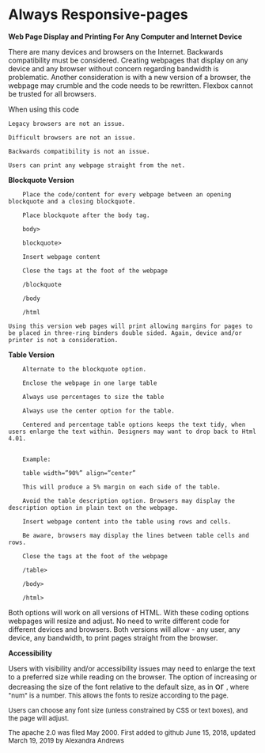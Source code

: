 
# Always Responsive-pages
**Web Page Display and Printing For Any Computer and Internet Device**

There are many devices and browsers on the Internet. Backwards compatibility must be considered. Creating webpages that display on any device and any browser without concern regarding bandwidth is problematic. Another consideration is with a new version of a browser, the webpage may crumble and the code needs to be rewritten. Flexbox cannot be trusted for all browsers.

When using this code

    Legacy browsers are not an issue.

    Difficult browsers are not an issue.

    Backwards compatibility is not an issue.

    Users can print any webpage straight from the net.

**Blockquote Version**

        Place the code/content for every webpage between an opening blockquote and a closing blockquote.

        Place blockquote after the body tag.

        body>

        blockquote>

        Insert webpage content

        Close the tags at the foot of the webpage 

        /blockquote 

        /body 

        /html

    Using this version web pages will print allowing margins for pages to be placed in three-ring binders double sided. Again, device and/or printer is not a consideration.

**Table Version**

        Alternate to the blockquote option.

        Enclose the webpage in one large table

        Always use percentages to size the table

        Always use the center option for the table.
        
        Centered and percentage table options keeps the text tidy, when users enlarge the text within. Designers may want to drop back to Html 4.01.


        Example:

        table width=”90%” align=”center”

        This will produce a 5% margin on each side of the table.

        Avoid the table description option. Browsers may display the description option in plain text on the webpage.

        Insert webpage content into the table using rows and cells.

        Be aware, browsers may display the lines between table cells and rows.

        Close the tags at the foot of the webpage

        /table>

        /body>

        /html>

Both options will work on all versions of HTML. With these coding options webpages will resize and adjust. No need to write different code for different devices and browsers. Both versions will allow - any user, any device, any bandwidth, to print pages straight from the browser.

**Accessibility**

Users with visibility and/or accessibility issues may need to enlarge the text to a preferred size while reading on the browser. The option of increasing or decreasing the size of the font relative to the default size, as in <font size="+1(num)"> or <font size="-1(num)"> , where "num" is a number. This allows the fonts to resize according to the page.

Users can choose any font size (unless constrained by CSS or text boxes), and the page will adjust.

The apache 2.0  was filed May 2000.
First added to github June 15, 2018, updated March 19, 2019 by Alexandra Andrews 
